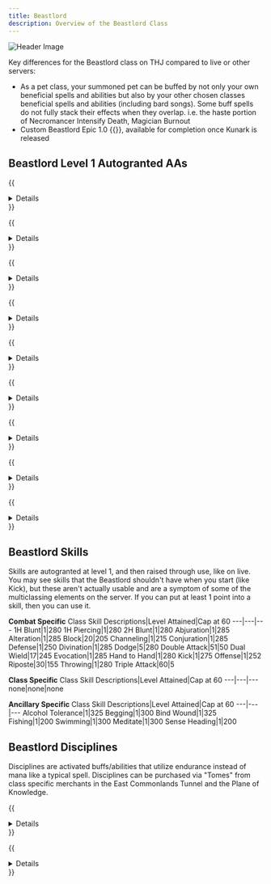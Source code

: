```yaml
---
title: Beastlord
description: Overview of the Beastlord Class
---
```


![Header Image](/images/classes.webp)

Key differences for the Beastlord class on THJ compared to live or other servers:

- As a pet class, your summoned pet can be buffed by not only your own beneficial spells and abilities but also by your other chosen classes beneficial spells and abilities (including bard songs).
Some buff spells do not fully stack their effects when they overlap. i.e. the haste portion of Necromancer Intensify Death, Magician Burnout
- Custom Beastlord Epic 1.0 {{<item id="20542" name="Claw of the Savage Spirit" link="/equipment-guide/epics/bst-epic/">}}, available for completion once Kunark is released

## Beastlord Level 1 Autogranted AAs

{{<details title="Chameleon Strike Rank 1 of 2 (Active)">}}
This ability strikes your opponent and then allows you to blend into the surroundings, reducing the anger generated by your attacks slightly.
{{</details>}}

{{<details title="Pet Affinity (Passive)">}}
This ability makes your summoned pets a valid target for beneficial group spells.
{{</details>}}

{{<details title="Summon Companion (Active)">}}
This ability grants you a faster casting version of your Summon Companion spell
{{</details>}}

{{<details title="Bite of the Asp Rank 1 of 3 (Active)">}}
This ability allows you to imitate the bite of an asp and poison your target with a short but powerful venom.
{{</details>}}

{{<details title="Group Shrink (Active)">}}
This ability will cause nearby members of your group to shrink in stature.
{{</details>}}

{{<details title="Pet Discipline (Passive)">}}
This ability will allow you to give your pet a 'hold' command until explicitly told to attack. Usage: /pet hold. Pet Hold is now a state that your pet is either in or not. When your pet is in the hold state, your pet will only attack something when you tell it to, and your pet will continue to attack anything on its hate list after that point. Once the encounter is finished, your pet will automatically go back to a held state. If your pet is never told to exclusively attack anything, your pet will never attack anything, even if something is attacking it. This ability also grants the "Greater Pet Hold" command which forces your pet to not add anything to its hate list unless specifically added by you when greater hold is activated. You can add a target to your pet's hate list with either attack or qattack.
{{</details>}}

{{<details title="Bazaar and Back Gate (Active)">}}
Every 10 minutes, allows you to teleport to the Bazaar when out of combat.
{{</details>}}

{{<details title="Eyes Wide Open Rank 8 (Passive)">}}
This passive ability increases the capacity of your extended target window by one slot per rank.
{{</details>}}

{{<details title="Mystical Attuning Rank 5 (Passive)">}}
This ability increases the number of mystical effects that can affect you at once by 1 per rank.
{{</details>}}

## Beastlord Skills

Skills are autogranted at level 1, and then raised through use, like on live. You may see skills that the Beastlord shouldn't have when you start (like Kick), but these aren't actually usable and are a symptom of some of the multiclassing elements on the server. If you can put at least 1 point into a skill, then you can use it.

**Combat Specific**
Class Skill Descriptions|Level Attained|Cap at 60
---|---|---
1H Blunt|1|280
1H Piercing|1|280
2H Blunt|1|280
Abjuration|1|285
Alteration|1|285
Block|20|205
Channeling|1|215
Conjuration|1|285
Defense|1|250
Divination|1|285
Dodge|5|280
Double Attack|51|50
Dual Wield|17|245
Evocation|1|285
Hand to Hand|1|280
Kick|1|275
Offense|1|252
Riposte|30|155
Throwing|1|280
Triple Attack|60|5

**Class Specific**
Class Skill Descriptions|Level Attained|Cap at 60
---|---|---
none|none|none

**Ancillary Specific**
Class Skill Descriptions|Level Attained|Cap at 60
---|---|---
Alcohol Tolerance|1|325
Begging|1|300
Bind Wound|1|325
Fishing|1|200
Swimming|1|300
Meditate|1|300
Sense Heading|1|200

## Beastlord Disciplines
Disciplines are activated buffs/abilities that utilize endurance instead of mana like a typical spell.  Disciplines can be purchased via "Tomes" from class specific merchants in the East Commonlands Tunnel and the Plane of Knowledge.

{{<details title="Resistant (lvl 51)">}}
Focuses your will, increasing your resistances for a short time.
{{</details>}}

{{<details title="Fearless (lvl 54)">}}
Strengthens your resolve, rendering you immune to fear.
{{</details>}}
